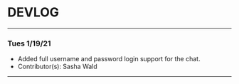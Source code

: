 # DEVLOG

---

### Tues 1/19/21

- Added full username and password login support for the chat.
- Contributor(s): Sasha Wald

---
